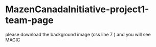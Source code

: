 # MazenCanadaInitiative-project1-team-page
please download the background image (css line 7 ) and you will see MAGIC
